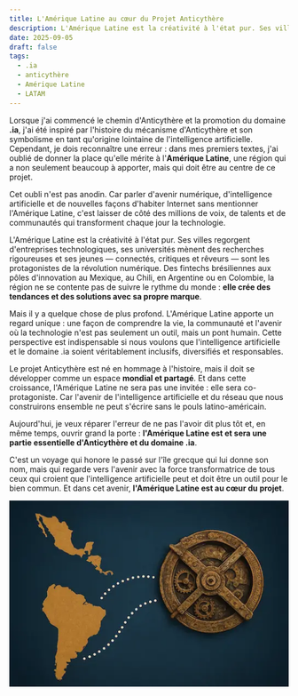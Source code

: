 ```yaml
---
title: L'Amérique Latine au cœur du Projet Anticythère
description: L'Amérique Latine est la créativité à l'état pur. Ses villes regorgent d'entreprises technologiques, ses universités mènent des recherches rigoureuses et ses jeunes — connectés, critiques et rêveurs — sont les protagonistes de la révolution numérique.
date: 2025-09-05
draft: false
tags:
  - .ia
  - anticythère
  - Amérique Latine
  - LATAM
---
```


Lorsque j'ai commencé le chemin d'Anticythère et la promotion du domaine **.ia**, j'ai été inspiré par l'histoire du mécanisme d'Anticythère et son symbolisme en tant qu'origine lointaine de l'intelligence artificielle. Cependant, je dois reconnaître une erreur : dans mes premiers textes, j'ai oublié de donner la place qu'elle mérite à l'**Amérique Latine**, une région qui a non seulement beaucoup à apporter, mais qui doit être au centre de ce projet.

Cet oubli n'est pas anodin. Car parler d'avenir numérique, d'intelligence artificielle et de nouvelles façons d'habiter Internet sans mentionner l'Amérique Latine, c'est laisser de côté des millions de voix, de talents et de communautés qui transforment chaque jour la technologie.

L'Amérique Latine est la créativité à l'état pur. Ses villes regorgent d'entreprises technologiques, ses universités mènent des recherches rigoureuses et ses jeunes — connectés, critiques et rêveurs — sont les protagonistes de la révolution numérique. Des fintechs brésiliennes aux pôles d'innovation au Mexique, au Chili, en Argentine ou en Colombie, la région ne se contente pas de suivre le rythme du monde : **elle crée des tendances et des solutions avec sa propre marque**.

Mais il y a quelque chose de plus profond. L'Amérique Latine apporte un regard unique : une façon de comprendre la vie, la communauté et l'avenir où la technologie n'est pas seulement un outil, mais un pont humain. Cette perspective est indispensable si nous voulons que l'intelligence artificielle et le domaine .ia soient véritablement inclusifs, diversifiés et responsables.

Le projet Anticythère est né en hommage à l'histoire, mais il doit se développer comme un espace **mondial et partagé**. Et dans cette croissance, l'Amérique Latine ne sera pas une invitée : elle sera co-protagoniste. Car l'avenir de l'intelligence artificielle et du réseau que nous construirons ensemble ne peut s'écrire sans le pouls latino-américain.

Aujourd'hui, je veux réparer l'erreur de ne pas l'avoir dit plus tôt et, en même temps, ouvrir grand la porte : **l'Amérique Latine est et sera une partie essentielle d'Anticythère et du domaine .ia**.

C'est un voyage qui honore le passé sur l'île grecque qui lui donne son nom, mais qui regarde vers l'avenir avec la force transformatrice de tous ceux qui croient que l'intelligence artificielle peut et doit être un outil pour le bien commun. Et dans cet avenir, **l'Amérique Latine est au cœur du projet**.

![Une représentation du mécanisme d'Anticythère à côté d'une carte de l'Amérique du Sud, symbolisant l'union du projet avec l'Amérique Latine.](/img/LATAM.webp)
